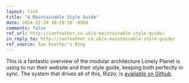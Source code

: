 ```yaml
---
layout: link
title: "A Maintainable Style Guide"
date: 2014-12-29 18:29:18 -0500
comments: false
ref_url: http://ianfeather.co.uk/a-maintainable-style-guide/
in_reply_to: http://ianfeather.co.uk/a-maintainable-style-guide/
ref_source: Ian Feather’s Blog
---
```


This is a fantastic overview of the modular architecture Lonely Planet is using to run their website and their style guide, keeping both perfectly in sync. The system that drives all of this, Rizzo, is [available on Github](https://github.com/lonelyplanet/rizzo).